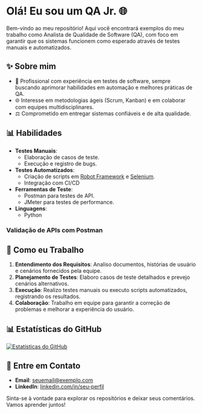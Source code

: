 # Olá! Eu sou um QA Jr. 🌐

Bem-vindo ao meu repositório! Aqui você encontrará exemplos do meu trabalho como Analista de Qualidade de Software (QA), com foco em garantir que os sistemas funcionem como esperado através de testes manuais e automatizados.

## ✨ Sobre mim
- 🔧 Profissional com experiência em testes de software, sempre buscando aprimorar habilidades em automação e melhores práticas de QA.
- 🌐 Interesse em metodologias ágeis (Scrum, Kanban) e em colaborar com equipes multidisciplinares.
- ⚖️ Comprometido em entregar sistemas confiáveis e de alta qualidade.

## 📊 Habilidades
- **Testes Manuais**:
  - Elaboração de casos de teste.
  - Execução e registro de bugs.
- **Testes Automatizados**:
  - Criação de scripts em [Robot Framework](https://robotframework.org/) e [Selenium](https://www.selenium.dev/).
  - Integração com CI/CD 
- **Ferramentas de Teste**:
  - Postman para testes de API.
  - JMeter para testes de performance.
- **Linguagens**:
  - Python

  
### Validação de APIs com Postman

## 🔧 Como eu Trabalho
1. **Entendimento dos Requisitos**: Analiso documentos, histórias de usuário e cenários fornecidos pela equipe.
2. **Planejamento de Testes**: Elaboro casos de teste detalhados e prevejo cenários alternativos.
3. **Execução**: Realizo testes manuais ou executo scripts automatizados, registrando os resultados.
4. **Colaboração**: Trabalho em equipe para garantir a correção de problemas e melhorar a experiência do usuário.

## 📊 Estatísticas do GitHub
[![Estatísticas do GitHub](https://github-readme-stats.vercel.app/api?username=RichardFelipe&show_icons=true&theme=radical)](https://github.com/RichardFelipe)

## 📢 Entre em Contato
- **Email**: [seuemail@exemplo.com](mailto:seuemail@exemplo.com)
- **LinkedIn**: [linkedin.com/in/seu-perfil](https://linkedin.com/in/seu-perfil)

Sinta-se à vontade para explorar os repositórios e deixar seus comentários. Vamos aprender juntos!

